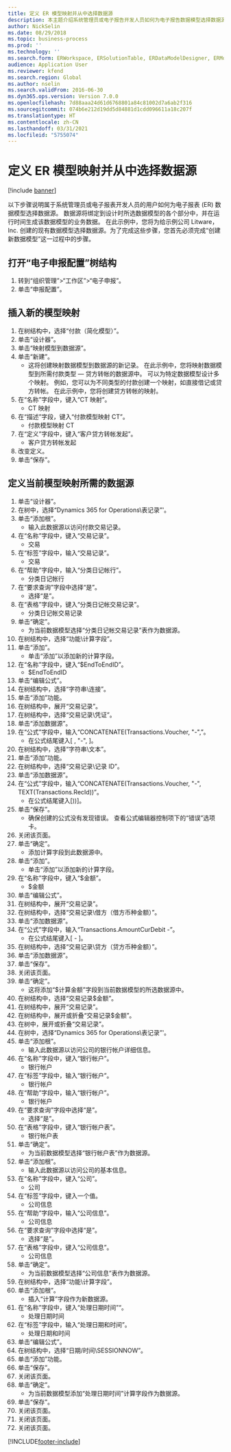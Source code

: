 ```yaml
---
title: 定义 ER 模型映射并从中选择数据源
description: 本主题介绍系统管理员或电子报告开发人员如何为电子报告数据模型选择数据源。
author: NickSelin
ms.date: 08/29/2018
ms.topic: business-process
ms.prod: ''
ms.technology: ''
ms.search.form: ERWorkspace, ERSolutionTable, ERDataModelDesigner, ERModelMappingTable, ERModelMappingDesigner, ERExpressionDesignerFormula
audience: Application User
ms.reviewer: kfend
ms.search.region: Global
ms.author: nselin
ms.search.validFrom: 2016-06-30
ms.dyn365.ops.version: Version 7.0.0
ms.openlocfilehash: 7d88aaa24d61d6768801a84c81002d7a6ab2f316
ms.sourcegitcommit: 074b6e212d19dd5d84881d1cdd096611a18c207f
ms.translationtype: HT
ms.contentlocale: zh-CN
ms.lasthandoff: 03/31/2021
ms.locfileid: "5755074"
---
```

# <a name="define-er-model-mappings-and-select-data-sources-for-them"></a>定义 ER 模型映射并从中选择数据源

[!include [banner](../../includes/banner.md)]

以下步骤说明属于系统管理员或电子报表开发人员的用户如何为电子报表 (ER) 数据模型选择数据源。 数据源将绑定到设计时所选数据模型的各个部分中，并在运行时间生成该数据模型的业务数据。 在此示例中，您将为给示例公司 Litware，Inc. 创建的现有数据模型选择数据源。为了完成这些步骤，您首先必须完成“创建新数据模型”这一过程中的步骤。


## <a name="open-the-electronic-reporting-configurations-tree"></a>打开“电子申报配置”树结构
1. 转到“组织管理”>“工作区”>“电子申报”。
2. 单击“申报配置”。

## <a name="insert-a-new-model-mapping"></a>插入新的模型映射
1. 在树结构中，选择“付款（简化模型）”。
2. 单击“设计器”。
3. 单击“映射模型到数据源”。
4. 单击“新建”。
    * 这将创建映射数据模型到数据源的新记录。 在此示例中，您将映射数据模型到所需付款类型 — 贷方转帐的数据源中。     可以为特定数据模型设计多个映射。 例如，您可以为不同类型的付款创建一个映射，如直接借记或贷方转帐。 在此示例中，您将创建贷方转帐的映射。  
5. 在“名称”字段中，键入“CT 映射”。
    * CT 映射  
6. 在“描述”字段，键入“付款模型映射 CT”。
    * 付款模型映射 CT  
7. 在“定义”字段中，键入“客户贷方转帐发起”。
    * 客户贷方转帐发起  
8. 改变定义。
9. 单击“保存”。

## <a name="define-required-data-sources-for-the-current-model-mapping"></a>定义当前模型映射所需的数据源
1. 单击“设计器”。
2. 在树中，选择“Dynamics 365 for Operations\表记录”'。
3. 单击“添加根”。
    * 输入此数据源以访问付款交易记录。  
4. 在“名称”字段中，键入“交易记录”。
    * 交易  
5. 在“标签”字段中，输入“交易记录”。
    * 交易  
6. 在“帮助”字段中，输入“分类日记帐行”。
    * 分类日记帐行  
7. 在“要求查询”字段中选择“是”。
    * 选择“是”。  
8. 在“表格”字段中，键入“分类日记帐交易记录”。
    * 分类日记帐交易记录  
9. 单击“确定”。
    * 为当前数据模型选择“分类日记帐交易记录”表作为数据源。  
10. 在树结构中，选择“功能\计算字段”。
11. 单击“添加”。
    * 单击“添加”以添加新的计算字段。  
12. 在“名称”字段中，键入“$EndToEndID”。
    * $EndToEndID  
13. 单击“编辑公式”。
14. 在树结构中，选择“字符串\连接”。
15. 单击“添加”功能。
16. 在树结构中，展开“交易记录”。
17. 在树结构中，选择“交易记录\凭证”。
18. 单击“添加数据源”。
19. 在“公式”字段中，输入“CONCATENATE(Transactions.Voucher, "-",”。
    * 在公式结尾键入[ , "-", ]。  
20. 在树结构中，选择“字符串\文本”。
21. 单击“添加”功能。
22. 在树结构中，选择“交易记录\记录 ID”。
23. 单击“添加数据源”。
24. 在“公式”字段中，输入“CONCATENATE(Transactions.Voucher, "-", TEXT(Transactions.RecId))”。
    * 在公式结尾键入[))]。  
25. 单击“保存”。
    * 确保创建的公式没有发现错误。 查看公式编辑器控制项下的“错误”选项卡。  
26. 关闭该页面。
27. 单击“确定”。
    * 添加计算字段到此数据源中。  
28. 单击“添加”。
    * 单击“添加”以添加新的计算字段。  
29. 在“名称”字段中，键入“$金额”。
    * $金额  
30. 单击“编辑公式”。
31. 在树结构中，展开“交易记录”。
32. 在树结构中，选择“交易记录\借方（借方币种金额）”。
33. 单击“添加数据源”。
34. 在“公式”字段中，输入“Transactions.AmountCurDebit -”。
    * 在公式结尾键入[ - ]。  
35. 在树结构中，选择“交易记录\贷方（贷方币种金额）”。
36. 单击“添加数据源”。
37. 单击“保存”。
38. 关闭该页面。
39. 单击“确定”。
    * 这将添加“$计算金额”字段到当前数据模型的所选数据源中。  
40. 在树结构中，选择“交易记录\$金额”。
41. 在树结构中，展开“交易记录”。
42. 在树结构中，展开或折叠“交易记录\$金额”。
43. 在树中，展开或折叠“交易记录”。
44. 在树中，选择“Dynamics 365 for Operations\表记录”'。
45. 单击“添加根”。
    * 输入此数据源以访问公司的银行帐户详细信息。  
46. 在“名称”字段中，键入“银行帐户”。
    * 银行帐户  
47. 在“标签”字段中，输入“银行帐户”。
    * 银行帐户  
48. 在“帮助”字段中，输入“银行帐户”。
    * 银行帐户  
49. 在“要求查询”字段中选择“是”。
    * 选择“是”。  
50. 在“表格”字段中，键入“银行帐户表”。
    * 银行帐户表  
51. 单击“确定”。
    * 为当前数据模型选择“银行帐户表”作为数据源。  
52. 单击“添加根”。
    * 输入此数据源以访问公司的基本信息。  
53. 在“名称”字段中，键入“公司”。
    * 公司  
54. 在“标签”字段中，键入一个值。
    * 公司信息  
55. 在“帮助”字段中，输入“公司信息”。
    * 公司信息  
56. 在“要求查询”字段中选择“是”。
    * 选择“是”。  
57. 在“表格”字段中，键入“公司信息”。
    * 公司信息  
58. 单击“确定”。
    * 为当前数据模型选择“公司信息”表作为数据源。  
59. 在树结构中，选择“功能\计算字段”。
60. 单击“添加根”。
    * 插入“计算”字段作为新数据源。  
61. 在“名称”字段中，键入“处理日期时间”“。
    * 处理日期时间  
62. 在“标签”字段中，输入“处理日期和时间”。
    * 处理日期和时间  
63. 单击“编辑公式”。
64. 在树结构中，选择“日期/时间\SESSIONNOW”。
65. 单击“添加”功能。
66. 单击“保存”。
67. 关闭该页面。
68. 单击“确定”。
    * 为当前数据模型添加“处理日期时间”计算字段作为数据源。  
69. 单击“保存”。
70. 关闭该页面。
71. 关闭该页面。
72. 关闭该页面。



[!INCLUDE[footer-include](../../../../includes/footer-banner.md)]